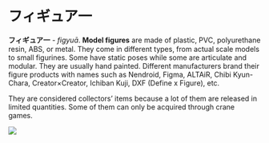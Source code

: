 # フィギュア一

**フィギュア一** - *figyuā*. **Model figures** are made of plastic, PVC, polyurethane resin, ABS, or metal. They come in different types, from actual scale models to small figurines. Some have static poses while some are articulate and modular. They are usually hand painted. Different manufacturers brand their figure products with names such as Nendroid, Figma, ALTAiR, Chibi Kyun-Chara, Creator×Creator, Ichiban Kuji, DXF (Define x Figure), etc.

They are considered collectors’ items because a lot of them are released in limited quantities. Some of them can only be acquired through crane games.

![](/%E3%83%95%E3%82%A3%E3%82%AE%E3%83%A5%E3%82%A2%E4%B8%80/35000471_187712841940506_1013114263218159616_n.jpg)
